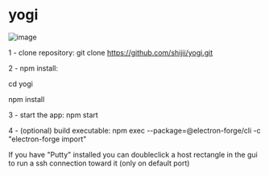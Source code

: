 # yogi
![image](https://user-images.githubusercontent.com/84865133/177806303-65f2c760-54f1-4828-be00-528a93745fc4.png)

1 - clone repository:
  git clone https://github.com/shijii/yogi.git
  
2 - npm install:
 
  cd yogi
  
  npm install
  
3 - start the app:
  npm start
  
4 - (optional) build executable:
  npm exec --package=@electron-forge/cli -c "electron-forge import"
  
  
If you have "Putty" installed you can doubleclick a host rectangle in the gui to run a ssh connection toward it (only on default port)
